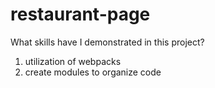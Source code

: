 # restaurant-page

What skills have I demonstrated in this project?
1. utilization of webpacks 
2. create modules to organize code